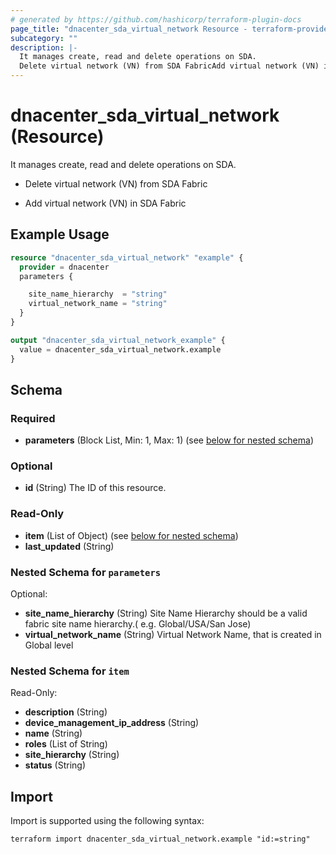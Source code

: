 ```yaml
---
# generated by https://github.com/hashicorp/terraform-plugin-docs
page_title: "dnacenter_sda_virtual_network Resource - terraform-provider-dnacenter"
subcategory: ""
description: |-
  It manages create, read and delete operations on SDA.
  Delete virtual network (VN) from SDA FabricAdd virtual network (VN) in SDA Fabric
---
```


# dnacenter_sda_virtual_network (Resource)

It manages create, read and delete operations on SDA.

- Delete virtual network (VN) from SDA Fabric

- Add virtual network (VN) in SDA Fabric

## Example Usage

```terraform
resource "dnacenter_sda_virtual_network" "example" {
  provider = dnacenter
  parameters {

    site_name_hierarchy  = "string"
    virtual_network_name = "string"
  }
}

output "dnacenter_sda_virtual_network_example" {
  value = dnacenter_sda_virtual_network.example
}
```

<!-- schema generated by tfplugindocs -->
## Schema

### Required

- **parameters** (Block List, Min: 1, Max: 1) (see [below for nested schema](#nestedblock--parameters))

### Optional

- **id** (String) The ID of this resource.

### Read-Only

- **item** (List of Object) (see [below for nested schema](#nestedatt--item))
- **last_updated** (String)

<a id="nestedblock--parameters"></a>
### Nested Schema for `parameters`

Optional:

- **site_name_hierarchy** (String) Site Name Hierarchy should be a valid fabric site name hierarchy.( e.g. Global/USA/San Jose)
- **virtual_network_name** (String) Virtual Network Name, that is created in Global level


<a id="nestedatt--item"></a>
### Nested Schema for `item`

Read-Only:

- **description** (String)
- **device_management_ip_address** (String)
- **name** (String)
- **roles** (List of String)
- **site_hierarchy** (String)
- **status** (String)

## Import

Import is supported using the following syntax:

```shell
terraform import dnacenter_sda_virtual_network.example "id:=string"
```
